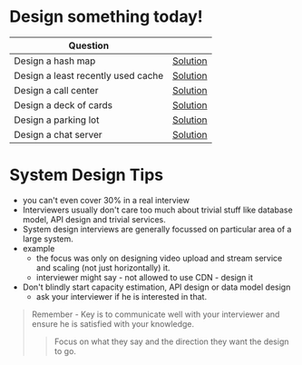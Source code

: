 # Design something today!

| Question |  |
| --- | --- |
| Design a hash map | [Solution](https://github.com/himalayadua/Algos-and-System-Design/blob/main/System%20Design/Questions/Answers/1.%20Design%20a%20Hashmap.md) |
| Design a least recently used cache | [Solution](https://github.com/himalayadua/Algos-and-System-Design/blob/main/System%20Design/Questions/Answers/2.%20Design%20an%20LRU%20cache.md) |
| Design a call center | [Solution](https://github.com/himalayadua/Algos-and-System-Design/blob/main/System%20Design/Questions/Answers/3.%20Design%20a%20call%20center.md) |
| Design a deck of cards | [Solution](https://github.com/himalayadua/Algos-and-System-Design/blob/main/System%20Design/Questions/Answers/4.%20Design%20a%20deck%20of%20cards.md) |
| Design a parking lot | [Solution](https://github.com/himalayadua/Algos-and-System-Design/blob/main/System%20Design/Questions/Answers/5.%20Design%20a%20parking%20lot.md) |
| Design a chat server | [Solution](https://github.com/himalayadua/Algos-and-System-Design/blob/main/System%20Design/Questions/Answers/6.%20Design%20an%20online%20chat.md) |


# System Design Tips
- you can't even cover 30% in a real interview
- Interviewers usually don't care too much about trivial stuff like database model, API design and trivial services.
- System design interviews are generally focussed on particular area of a large system. 
- example
    - the focus was only on designing video upload and stream service and scaling (not just horizontally) it. 
    - interviewer might say - not allowed to use CDN - design it 
- Don't blindly start capacity estimation, API design or data model design
    - ask your interviewer if he is interested in that.

> Remember - Key is to communicate well with your interviewer and ensure he is satisfied with your knowledge. 
>> Focus on what they say and the direction they want the design to go.